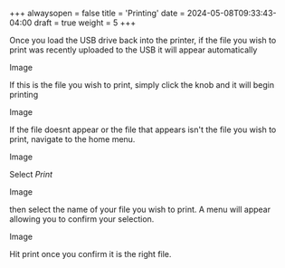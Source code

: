 +++
alwaysopen = false
title = 'Printing'
date = 2024-05-08T09:33:43-04:00
draft = true
weight = 5
+++

Once you load the USB drive back into the printer, if the file you wish to print was recently uploaded to the USB it will appear automatically

Image

If this is the file you wish to print, simply click the knob and it will begin printing

Image

If the file doesnt appear or the file that appears isn't the file you wish to print, navigate to the home menu.

Image

Select *Print*

Image

then select the name of your file you wish to print. A menu will appear allowing you to confirm your selection.

Image

Hit print once you confirm it is the right file.